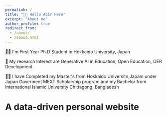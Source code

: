 ```yaml
---
permalink: /
title: "👋🏼 Hello Abir Here"
excerpt: "About me"
author_profile: true
redirect_from: 
  - /about/
  - /about.html
---
```


🧑‍🎓 I'm First Year Ph.D Student in Hokkaido University, Japan

🔬 My research Interest are Generative AI in Education, Open Education, OER Development

👨‍🎓 I have Completed my Master's from Hokkaido Universitn,Japam under Japan Goverment MEXT Scholarship program
and my Bachelor from International Islamic University Chittagong, Bangladesh

A data-driven personal website
======

